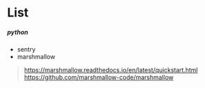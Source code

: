 # List
##### python
- sentry
- marshmallow
>https://marshmallow.readthedocs.io/en/latest/quickstart.html
>https://github.com/marshmallow-code/marshmallow
